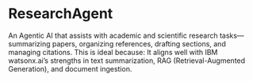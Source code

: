 # ResearchAgent
An Agentic AI that assists with academic and scientific research tasks—summarizing papers, organizing references, drafting sections, and managing citations. This is ideal because: It aligns well with IBM watsonx.ai’s strengths in text summarization, RAG (Retrieval-Augmented Generation), and document ingestion.
